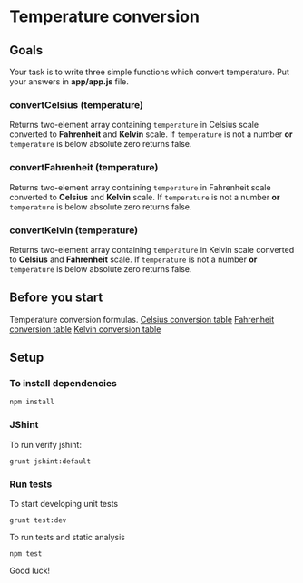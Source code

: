 # Temperature conversion

## Goals
Your task is to write three simple functions which convert temperature.
Put your answers in **app/app.js** file.

### convertCelsius (temperature)
Returns two-element array containing `temperature` in Celsius scale converted to **Fahrenheit** and **Kelvin** scale.
If `temperature` is not a number **or** `temperature` is below absolute zero returns false.

### convertFahrenheit (temperature)
Returns two-element array containing `temperature` in Fahrenheit scale converted to **Celsius** and **Kelvin** scale.
If `temperature` is not a number **or** `temperature` is below absolute zero returns false.

### convertKelvin (temperature)
Returns two-element array containing `temperature` in Kelvin scale converted to **Celsius** and **Fahrenheit** scale.
If `temperature` is not a number **or** `temperature` is below absolute zero returns false.

## Before you start
Temperature conversion formulas.
[Celsius conversion table](https://en.wikipedia.org/wiki/Celsius)
[Fahrenheit conversion table](https://en.wikipedia.org/wiki/Fahrenheit)
[Kelvin conversion table](https://en.wikipedia.org/wiki/Kelvin)

## Setup

### To install dependencies

    npm install

### JShint

To run verify jshint:

    grunt jshint:default

### Run tests

To start developing unit tests

    grunt test:dev
 
To run tests and static analysis

    npm test

Good luck!